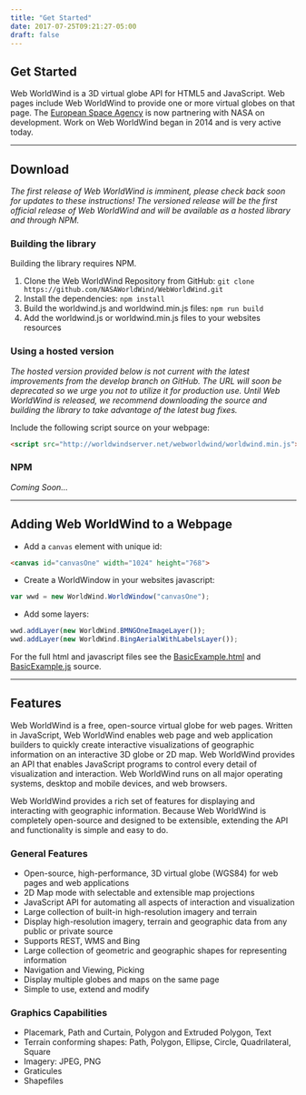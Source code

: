 ```yaml
---
title: "Get Started"
date: 2017-07-25T09:21:27-05:00
draft: false
---
```

## Get Started

Web WorldWind is a 3D virtual globe API for HTML5 and JavaScript. Web pages include Web WorldWind to provide one or more virtual globes on that page. The [European Space Agency](https://www.esa.int/) is now partnering with NASA on development. Work on Web WorldWind began in 2014 and is very active today.

---

## Download

*The first release of Web WorldWind is imminent, please check back soon for updates to these instructions! The versioned release will be the first official release of Web WorldWind and will be available as a hosted library and through NPM.*

### Building the library

Building the library requires NPM.

1. Clone the Web WorldWind Repository from GitHub: `git clone https://github.com/NASAWorldWind/WebWorldWind.git`
2. Install the dependencies: `npm install`
3. Build the worldwind.js and worldwind.min.js files: `npm run build`
4. Add the worldwind.js or worldwind.min.js files to your websites resources

### Using a hosted version

*The hosted version provided below is not current with the latest improvements from the develop branch on GitHub. The URL will soon be deprecated so we urge you not to utilize it for production use. Until Web WorldWind is released, we recommend downloading the source and building the library to take advantage of the latest bug fixes.*

Include the following script source on your webpage:
```html
<script src="http://worldwindserver.net/webworldwind/worldwind.min.js"></script>
```

### NPM

*Coming Soon...*

---

## Adding Web WorldWind to a Webpage

- Add a `canvas` element with unique id:

```html
<canvas id="canvasOne" width="1024" height="768">
```

- Create a WorldWindow in your websites javascript:

```javascript
var wwd = new WorldWind.WorldWindow("canvasOne");
```

- Add some layers:

```javascript
wwd.addLayer(new WorldWind.BMNGOneImageLayer());
wwd.addLayer(new WorldWind.BingAerialWithLabelsLayer());
```

For the full html and javascript files see the [BasicExample.html](https://github.com/NASAWorldWind/WebWorldWind/blob/develop/examples/BasicExample.html) and [BasicExample.js](https://github.com/NASAWorldWind/WebWorldWind/blob/develop/examples/BasicExample.js) source.

---

## Features

Web WorldWind is a free, open-source virtual globe for web pages. Written in JavaScript, Web WorldWind enables web page and web application builders to quickly create interactive visualizations of geographic information on an interactive 3D globe or 2D map. Web WorldWind provides an API that enables JavaScript programs to control every detail of visualization and interaction. Web WorldWind runs on all major operating systems, desktop and mobile devices, and web browsers.

Web WorldWind provides a rich set of features for displaying and interacting with geographic information. Because Web WorldWind is completely open-source and designed to be extensible, extending the API and functionality is simple and easy to do.

### General Features

- Open-source, high-performance, 3D virtual globe (WGS84) for web pages and web applications
- 2D Map mode with selectable and extensible map projections
- JavaScript API for automating all aspects of interaction and visualization
- Large collection of built-in high-resolution imagery and terrain
- Display high-resolution imagery, terrain and geographic data from any public or private source
- Supports REST, WMS and Bing
- Large collection of geometric and geographic shapes for representing information
- Navigation and Viewing, Picking
- Display multiple globes and maps on the same page
- Simple to use, extend and modify

### Graphics Capabilities

- Placemark, Path and Curtain, Polygon and Extruded Polygon, Text
- Terrain conforming shapes: Path, Polygon, Ellipse, Circle, Quadrilateral, Square
- Imagery: JPEG, PNG
- Graticules
- Shapefiles